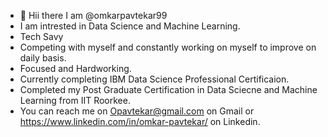 - 👋 Hii there I am @omkarpavtekar99
- I am intrested in Data Science and Machine Learning. 
- Tech Savy
- Competing with myself and constantly working on myself to improve on daily basis.
- Focused and Hardworking.
- Currently completing IBM Data Science Professional Certificaion. 
- Completed my Post Graduate Certification in Data Sciecne and Machine Learning from IIT Roorkee. 
- You can reach me on Opavtekar@gmail.com on Gmail or https://www.linkedin.com/in/omkar-pavtekar/ on Linkedin.
